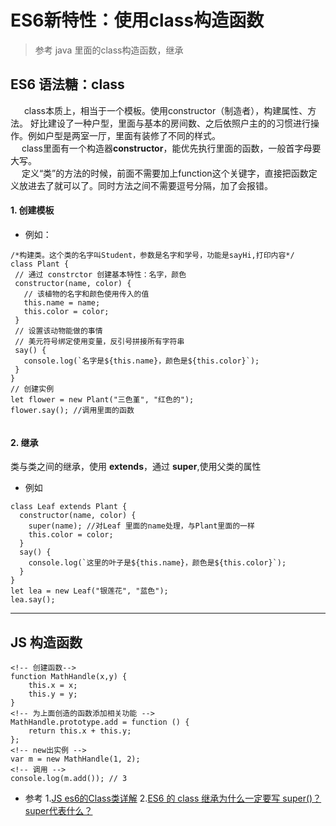 # ES6新特性：使用class构造函数
  > 参考 java 里面的class构造函数，继承

## ES6 语法糖：class
&ensp; &ensp; class本质上，相当于一个模板。使用constructor（制造者），构建属性、方法。
好比建设了一种户型，里面与基本的房间数、之后依照户主的的习惯进行操作。例如户型是两室一厅，里面有装修了不同的样式。<br/>
&ensp; &ensp;class里面有一个构造器**constructor**，能优先执行里面的函数，一般首字母要大写。<br/>
&ensp; &ensp;定义“类”的方法的时候，前面不需要加上function这个关键字，直接把函数定义放进去了就可以了。同时方法之间不需要逗号分隔，加了会报错。<br/>

#### 1. 创建模板
* 例如：
 ```
/*构建类。这个类的名字叫Student，参数是名字和学号，功能是sayHi,打印内容*/
class Plant {
  // 通过 constrctor 创建基本特性：名字，颜色
  constructor(name, color) {
    // 该植物的名字和颜色使用传入的值
    this.name = name;
    this.color = color;
  }
  // 设置该动物能做的事情
  // 美元符号绑定使用变量，反引号拼接所有字符串
  say() {
    console.log(`名字是${this.name}，颜色是${this.color}`);
  }
}
// 创建实例
let flower = new Plant("三色堇", "红色的");
flower.say(); //调用里面的函数


```
#### 2. 继承
   类与类之间的继承，使用 **extends**，通过 **super**,使用父类的属性
* 例如
```
class Leaf extends Plant {
  constructor(name, color) {
    super(name); //对Leaf 里面的name处理，与Plant里面的一样
    this.color = color;
  }
  say() {
    console.log(`这里的叶子是${this.name}，颜色是${this.color}`);
  }
}
let lea = new Leaf("银莲花", "蓝色");
lea.say();

```

***

## JS 构造函数


```
<!-- 创建函数-->
function MathHandle(x,y) {
	this.x = x;
	this.y = y;
}
<!-- 为上面创造的函数添加相关功能 -->
MathHandle.prototype.add = function () {
	return this.x + this.y;
};
<!-- new出实例 -->
var m = new MathHandle(1, 2);
<!-- 调用 -->
console.log(m.add()); // 3

```



* 参考
  1.[JS es6的Class类详解](https://blog.csdn.net/weixin_44691513/article/details/108416033)
  2.[ES6 的 class 继承为什么一定要写 super()？super代表什么？](http://01vh0.cn/2ckLq)